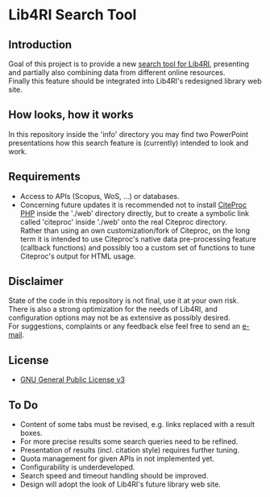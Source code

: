 # Lib4RI Search Tool


## Introduction

Goal of this project is to provide a new [search tool for Lib4RI](https://search.lib4ri.ch), presenting and partially also combining data from different online resources.<br>
Finally this feature should be integrated into Lib4RI's redesigned library web site.


## How looks, how it works
In this repository inside the 'info' directory you may find two PowerPoint presentations how this search feature is (currently) intended to look and work.


## Requirements
* Access to APIs (Scopus, WoS, ...) or databases.
* Concerning future updates it is recommended not to install [CiteProc PHP](https://github.com/seboettg/citeproc-php) inside the './web' directory directly, but to create a symbolic link called 'citeproc' inside './web' onto the real Citeproc directory.
	<br>Rather than using an own customization/fork of Citeproc, on the long term it is intended to use Citeproc's native data pre-processing feature (callback functions) and possibly too a custom set of functions to tune Citeproc's output for HTML usage. 



## Disclaimer
State of the code in this repository is not final, use it at your own risk.<br>
There is also a strong optimization for the needs of Lib4RI, and configuration options may not be as extensive as possibly desired.<br>
For suggestions, complaints or any feedback else feel free to send an [e-mail](mailto:it.0neDotTooMuch.services@lib4ri.ch).


## License
* [GNU General Public License v3](https://www.gnu.org/licenses/gpl-3.0.en.html)


## To Do
* Content of some tabs must be revised, e.g. links replaced with a result boxes.
* For more precise results some search queries need to be refined.
* Presentation of results (incl. citation style) requires further tuning.
* Quota management for given APIs in not implemented yet.
* Configurability is underdeveloped.
* Search speed and timeout handling should be improved.
* Design will adopt the look of Lib4RI's future library web site.

